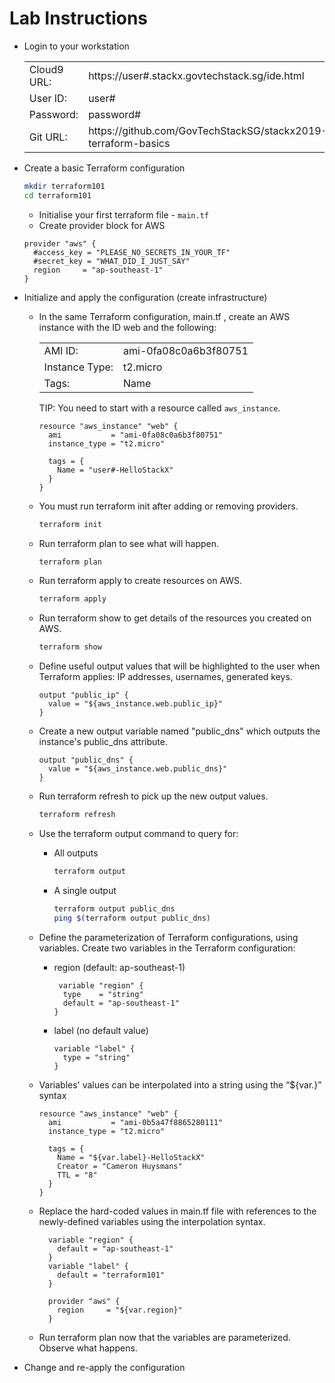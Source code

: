 # Lab Instructions


* Login to your workstation

    <table>
    
    <tr>
    <td>Cloud9 URL:</td>
    <td>https://user#.stackx.govtechstack.sg/ide.html</td>
    </tr>
    
    <tr>    
    <td>User ID:</td>
    <td>user#</td>
    </tr>
    
    <tr>
    <td>Password:</td>
    <td>password#</td>
    </tr>
    
    <tr>
    <td>Git URL:</td>
    <td>https://github.com/GovTechStackSG/stackx2019-terraform-basics</td>
    </tr>
    
    </table>
     
* Create a basic Terraform configuration

    ```bash
    mkdir terraform101
    cd terraform101
    ```

    * Initialise your first terraform file - `main.tf`
    * Create provider block for AWS

    ```hcl
    provider "aws" {
      #access_key = "PLEASE_NO_SECRETS_IN_YOUR_TF"
      #secret_key = "WHAT_DID_I_JUST_SAY"
      region     = "ap-southeast-1"
    }
    ```

* Initialize and apply the configuration (create infrastructure)

    * In the same Terraform configuration, main.tf , create an AWS instance with the ID web and the following:
        
        <table>
        
        <tr>
        <td>AMI ID:</td>
        <td>ami-0fa08c0a6b3f80751</pre></td>
        </tr>

        <tr>
        <td>Instance Type:</td>
        <td>t2.micro</td>
        </tr>

        <tr>
        <td>Tags:</td>
        <td>Name</td>
        </tr>
        
        </table>
        
        TIP: You need to start with a resource called `aws_instance`.
    
        ```hcl
        resource "aws_instance" "web" {
          ami           = "ami-0fa08c0a6b3f80751"
          instance_type = "t2.micro"
        
          tags = {
            Name = "user#-HelloStackX"
          }
        }
        ```
        
    * You must run terraform init after adding or removing providers.

        ```bash
        terraform init        
        ```
        
    * Run terraform plan to see what will happen.
     
         ```bash
         terraform plan
         ```
         
    * Run terraform apply to create resources on AWS.
     
         ```bash
         terraform apply
         ```
    * Run terraform show to get details of the resources you created on AWS.
     
         ```bash
         terraform show
         ```
         
    * Define useful output values that will be highlighted to the user when Terraform applies: IP addresses, usernames, generated keys.
     
        ```hcl
        output "public_ip" {
          value = "${aws_instance.web.public_ip}"
        }
        ```
        
    * Create a new output variable named "public_dns" which outputs the instance's public_dns attribute.
    
        ```hcl
        output "public_dns" {
          value = "${aws_instance.web.public_dns}"
        }
        ```

    * Run terraform refresh to pick up the new output values.
   
        ```bash
        terraform refresh
        ```                      

    * Use the terraform output command to query for: 
      * All outputs
        ```bash
        terraform output
        ```
      * A single output
        ```bash
        terraform output public_dns
        ping $(terraform output public_dns)
        ```
    
    * Define the parameterization of Terraform configurations, using variables.
      Create two variables in the Terraform configuration:      
      * region (default: ap-southeast-1)
          ```hcl
           variable "region" {
            type    = "string"
            default = "ap-southeast-1"
          }
          ```
      
      * label (no default value)
          ```hcl
          variable "label" {
            type = "string"
          }
          ```

    * Variables' values can be interpolated into a string using the “${var.<name>}” syntax
      ```hcl
      resource "aws_instance" "web" {
        ami           = "ami-0b5a47f8865280111"
        instance_type = "t2.micro"
      
        tags = {
          Name = "${var.label}-HelloStackX"
          Creator = "Cameron Huysmans"
          TTL = "8"
        }
      }
      ```

    * Replace the hard-coded values in main.tf file with references to the newly-defined variables using the interpolation syntax.
      ```hcl
        variable "region" {
          default = "ap-southeast-1"
        }
        variable "label" {
          default = "terraform101"
        }
        
        provider "aws" {
          region     = "${var.region}"
        }

       ```

    * Run terraform plan now that the variables are parameterized. Observe what happens.

         
* Change and re-apply the configuration

